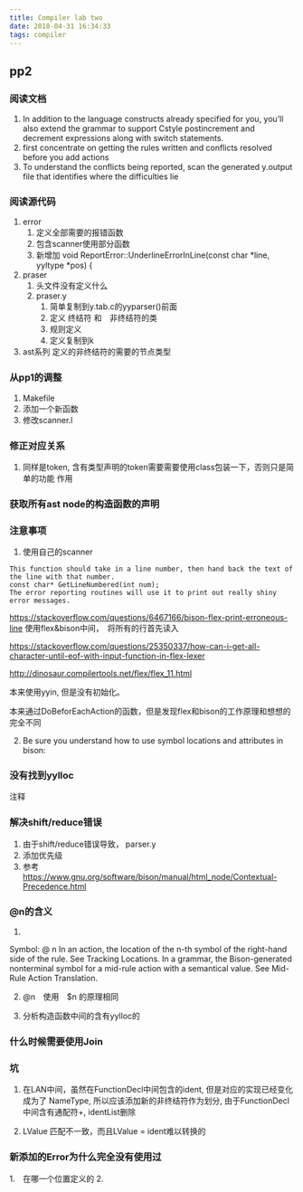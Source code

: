 ```yaml
---
title: Compiler lab two
date: 2018-04-31 16:34:33
tags: compiler
---
```


## pp2

### 阅读文档
1. In addition to the language constructs already specified for you, you’ll also extend the grammar to support C­style post­increment and decrement expressions along with switch statements.
2. first concentrate on getting the rules written and conflicts resolved before you add actions
3. To understand the conflicts being reported, scan the generated y.output file that identifies where the difficulties lie


### 阅读源代码
1. error
    1. 定义全部需要的报错函数
    2. 包含scanner使用部分函数
    3. 新增加
    void ReportError::UnderlineErrorInLine(const char *line, yyltype *pos) {
2. praser
    1. 头文件没有定义什么
    2. praser.y
        1. 简单复制到y.tab.c的yyparser()前面
        2. 定义 终结符 和　非终结符的类
        3. 规则定义
        4. 定义复制到k
3. ast系列 定义的非终结符的需要的节点类型


### 从pp1的调整
1. Makefile
2. 添加一个新函数
3. 修改scanner.l

### 修正对应关系
1. 同样是token, 含有类型声明的token需要需要使用class包装一下，否则只是简单的功能
   作用

### 获取所有ast node的构造函数的声明

### 注意事项
1. 使用自己的scanner
```
This function should take in a line number, then hand back the text of the line with that number.
const char* GetLineNumbered(int num);
The error reporting routines will use it to print out really shiny error messages.
```

https://stackoverflow.com/questions/6467166/bison-flex-print-erroneous-line
使用flex&bison中间，　将所有的行首先读入

https://stackoverflow.com/questions/25350337/how-can-i-get-all-character-until-eof-with-input-function-in-flex-lexer

http://dinosaur.compilertools.net/flex/flex_11.html

本来使用yyin, 但是没有初始化。

本来通过DoBeforEachAction的函数，但是发现flex和bison的工作原理和想想的完全不同



2. Be sure you understand how to use symbol locations and attributes in bison:


### 没有找到yylloc
注释

### 解决shift/reduce错误
1. 由于shift/reduce错误导致， parser.y
2. 添加优先级
3. 参考
https://www.gnu.org/software/bison/manual/html_node/Contextual-Precedence.html

### @n的含义
1.
Symbol: @ n
In an action, the location of the n-th symbol of the right-hand side of the rule. See Tracking Locations.
In a grammar, the Bison-generated nonterminal symbol for a mid-rule action with a semantical value. See Mid-Rule Action Translation.

2. @n　使用　$n 的原理相同

3. 分析构造函数中间的含有yylloc的

### 什么时候需要使用Join
<!-- 看一下文档 -->


### 坑
1. 在LAN中间，虽然在FunctionDecl中间包含的ident, 但是对应的实现已经变化成为了
   NameType, 所以应该添加新的非终结符作为划分, 由于FunctionDecl中间含有通配符+,
   identList删除

2. LValue 匹配不一致，而且LValue = ident难以转换的

### 新添加的Error为什么完全没有使用过
1.　在哪一个位置定义的
2.
